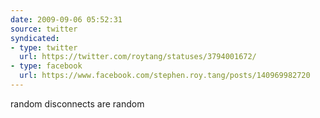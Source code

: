 ```yaml
---
date: 2009-09-06 05:52:31
source: twitter
syndicated:
- type: twitter
  url: https://twitter.com/roytang/statuses/3794001672/
- type: facebook
  url: https://www.facebook.com/stephen.roy.tang/posts/140969982720
---
```


random disconnects are random